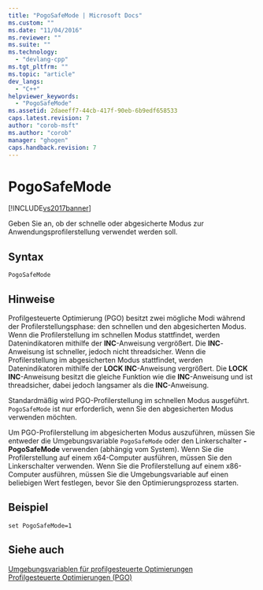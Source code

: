 ```yaml
---
title: "PogoSafeMode | Microsoft Docs"
ms.custom: ""
ms.date: "11/04/2016"
ms.reviewer: ""
ms.suite: ""
ms.technology: 
  - "devlang-cpp"
ms.tgt_pltfrm: ""
ms.topic: "article"
dev_langs: 
  - "C++"
helpviewer_keywords: 
  - "PogoSafeMode"
ms.assetid: 2daeeff7-44cb-417f-90eb-6b9edf658533
caps.latest.revision: 7
author: "corob-msft"
ms.author: "corob"
manager: "ghogen"
caps.handback.revision: 7
---
```

# PogoSafeMode
[!INCLUDE[vs2017banner](../../assembler/inline/includes/vs2017banner.md)]

Geben Sie an, ob der schnelle oder abgesicherte Modus zur Anwendungsprofilerstellung verwendet werden soll.  
  
## Syntax  
  
```  
PogoSafeMode  
```  
  
## Hinweise  
 Profilgesteuerte Optimierung \(PGO\) besitzt zwei mögliche Modi während der Profilerstellungsphase: den schnellen und den abgesicherten Modus.  Wenn die Profilerstellung im schnellen Modus stattfindet, werden Datenindikatoren mithilfe der **INC**\-Anweisung vergrößert.  Die **INC**\-Anweisung ist schneller, jedoch nicht threadsicher.  Wenn die Profilerstellung im abgesicherten Modus stattfindet, werden Datenindikatoren mithilfe der **LOCK INC**\-Anweisung vergrößert.  Die **LOCK INC**\-Anweisung besitzt die gleiche Funktion wie die **INC**\-Anweisung und ist threadsicher, dabei jedoch langsamer als die **INC**\-Anweisung.  
  
 Standardmäßig wird PGO\-Profilerstellung im schnellen Modus ausgeführt.  `PogoSafeMode` ist nur erforderlich, wenn Sie den abgesicherten Modus verwenden möchten.  
  
 Um PGO\-Profilerstellung im abgesicherten Modus auszuführen, müssen Sie entweder die Umgebungsvariable `PogoSafeMode` oder den Linkerschalter **\-PogoSafeMode** verwenden \(abhängig vom System\).  Wenn Sie die Profilerstellung auf einem x64\-Computer ausführen, müssen Sie den Linkerschalter verwenden.  Wenn Sie die Profilerstellung auf einem x86\-Computer ausführen, müssen Sie die Umgebungsvariable auf einen beliebigen Wert festlegen, bevor Sie den Optimierungsprozess starten.  
  
## Beispiel  
  
```  
set PogoSafeMode=1  
```  
  
## Siehe auch  
 [Umgebungsvariablen für profilgesteuerte Optimierungen](../../build/reference/environment-variables-for-profile-guided-optimizations.md)   
 [Profilgesteuerte Optimierungen \(PGO\)](../../build/reference/profile-guided-optimizations.md)